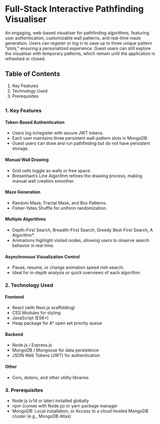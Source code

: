 # Full-Stack Interactive Pathfinding Visualiser


An engaging, web-based visualiser for pathfinding algorithms, featuring user authentication, customizable wall patterns, and real-time maze generation. Users can register or log in to save up to three unique pattern “slots,” ensuring a personalized experience. Guest users can still explore the visualiser with temporary patterns, which remain until the application is refreshed or closed.

## Table of Contents
1. Key Features
2. Technology Used
3. Prerequisites
## 
### 1. Key Features
#### Token-Based Authentication
- Users log in/register with secure JWT tokens.
- Each user maintains three persistent wall-pattern slots in MongoDB.
- Guest users can draw and run pathfinding but do not have persistent storage.

#### Manual Wall Drawing
- Grid cells toggle as walls or free space.
- Bresenham’s Line Algorithm refines the drawing process, making manual wall creation smoother.

#### Maze Generation
- Random Maze, Fractal Maze, and Box Patterns.
- Fisher-Yates Shuffle for uniform randomization.

#### Multiple Algorithms
- Depth-First Search, Breadth-First Search, Greedy Best-First Search, A Algorithm*.
- Animations highlight visited nodes, allowing users to observe search behavior in real time.

#### Asynchronous Visualization Control
- Pause, resume, or change animation speed mid-search.
- Ideal for in-depth analysis or quick overviews of each algorithm.


### 2. Technology Used
#### Frontend
- React (with Next.js scaffolding)
- CSS Modules for styling
- JavaScript (ES6+)
- Heap package for A* open set priority queue

#### Backend
- Node.js / Express.js
- MongoDB / Mongoose for data persistence
- JSON Web Tokens (JWT) for authentication

#### Other
- Cors, dotenv, and other utility libraries


### 3. Prerequisites
- Node.js (v14 or later) installed globally
- npm (comes with Node.js) or yarn package manager
- MongoDB:
Local installation, or
Access to a cloud-hosted MongoDB cluster (e.g., MongoDB Atlas)

